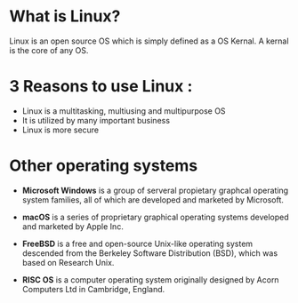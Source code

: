 # What is Linux?

Linux is an open source OS which is simply defined as a OS Kernal. A kernal is the core of any OS.

# 3 Reasons to use Linux :

* Linux is a multitasking, multiusing and multipurpose OS
* It is utilized by many important business 
* Linux is more secure

# Other operating systems

* **Microsoft Windows** is a group of serveral propietary graphcal operating system families, all of which are developed and marketed by Microsoft.

* **macOS** is a series of proprietary graphical operating systems developed and marketed by Apple Inc.

* **FreeBSD** is a free and open-source Unix-like operating system descended from the Berkeley Software Distribution (BSD), which was based on Research Unix.

* **RISC OS** is a computer operating system originally designed by Acorn Computers Ltd in Cambridge, England.
